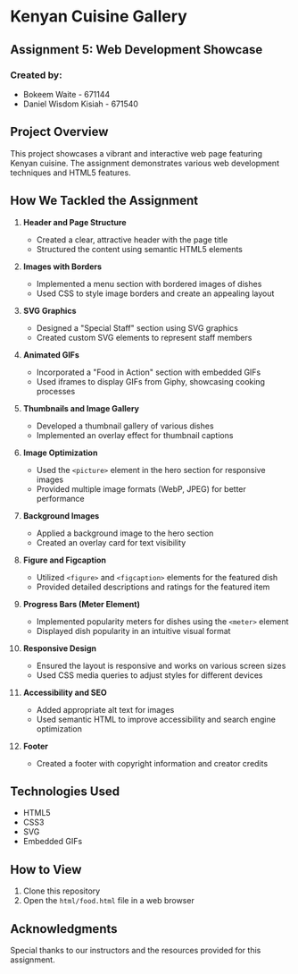 # Kenyan Cuisine Gallery

## Assignment 5: Web Development Showcase

### Created by:
- Bokeem Waite - 671144
- Daniel Wisdom Kisiah - 671540

## Project Overview

This project showcases a vibrant and interactive web page featuring Kenyan cuisine. The assignment demonstrates various web development techniques and HTML5 features.

## How We Tackled the Assignment

1. **Header and Page Structure**
   - Created a clear, attractive header with the page title
   - Structured the content using semantic HTML5 elements

2. **Images with Borders**
   - Implemented a menu section with bordered images of dishes
   - Used CSS to style image borders and create an appealing layout

3. **SVG Graphics**
   - Designed a "Special Staff" section using SVG graphics
   - Created custom SVG elements to represent staff members

4. **Animated GIFs**
   - Incorporated a "Food in Action" section with embedded GIFs
   - Used iframes to display GIFs from Giphy, showcasing cooking processes

5. **Thumbnails and Image Gallery**
   - Developed a thumbnail gallery of various dishes
   - Implemented an overlay effect for thumbnail captions

6. **Image Optimization**
   - Used the `<picture>` element in the hero section for responsive images
   - Provided multiple image formats (WebP, JPEG) for better performance

7. **Background Images**
   - Applied a background image to the hero section
   - Created an overlay card for text visibility

8. **Figure and Figcaption**
   - Utilized `<figure>` and `<figcaption>` elements for the featured dish
   - Provided detailed descriptions and ratings for the featured item

9. **Progress Bars (Meter Element)**
   - Implemented popularity meters for dishes using the `<meter>` element
   - Displayed dish popularity in an intuitive visual format

10. **Responsive Design**
    - Ensured the layout is responsive and works on various screen sizes
    - Used CSS media queries to adjust styles for different devices

11. **Accessibility and SEO**
    - Added appropriate alt text for images
    - Used semantic HTML to improve accessibility and search engine optimization

12. **Footer**
    - Created a footer with copyright information and creator credits

## Technologies Used

- HTML5
- CSS3
- SVG
- Embedded GIFs

## How to View

1. Clone this repository
2. Open the `html/food.html` file in a web browser

## Acknowledgments

Special thanks to our instructors and the resources provided for this assignment.
